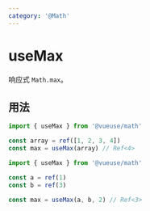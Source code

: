 ```yaml
---
category: '@Math'
---
```


# useMax

响应式 `Math.max`。

## 用法

```ts
import { useMax } from '@vueuse/math'

const array = ref([1, 2, 3, 4])
const max = useMax(array) // Ref<4>
```

```ts
import { useMax } from '@vueuse/math'

const a = ref(1)
const b = ref(3)

const max = useMax(a, b, 2) // Ref<3>
```
